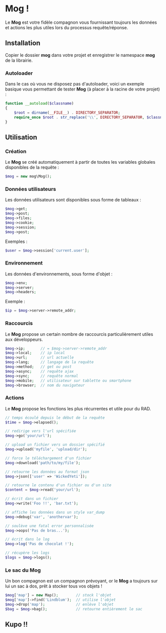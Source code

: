# Mog !

Le **Mog** est votre fidèle compagnon vous fournissant toujours les données et actions les plus utiles lors du processus requête/réponse.

## Installation

Copier le dossier **mog** dans votre projet et enregistrer le namespace **mog** de la librairie.

### Autoloader

Dans le cas où vous ne disposez pas d'autoloader, voici un exemple basique vous permettant de tester **Mog** (à placer à la racine de votre projet) :

```php
function __autoload($classname)
{
    $root = dirname(__FILE__) . DIRECTORY_SEPARATOR;
    require_once $root . str_replace('\\', DIRECTORY_SEPARATOR, $classname) . '.php';
}
```

## Utilisation

### Création

Le **Mog** se créé automatiquement à partir de toutes les variables globales disponibles de la requête :

```php
$mog = new mog\Mog();
```

### Données utilisateurs

Les données utilisateurs sont disponibles sous forme de tableaux :

```php
$mog->get;
$mog->post;
$mog->files;
$mog->cookie;
$mog->session;
$mog->post;
```

Exemples :

```php
$user = $mog->session['current.user'];
```

### Environnement

Les données d'environnements, sous forme d'objet :

```php
$mog->env;
$mog->server;
$mog->headers;
```

Exemple :

```php
$ip = $mog->server->remote_addr;
```

### Raccourcis

Le **Mog** propose un certain nombre de raccourcis particulièrement utiles aux développeurs.

```php
$mog->ip;       // = $mog->server->remote_addr
$mog->local;    // ip local
$mog->url;      // url actuelle
$mog->lang;     // langage de la requête
$mog->method;   // get ou post
$mog->async;    // requête ajax
$mog->sync;     // requête normal
$mog->mobile;   // utilisateur sur tablette ou smartphone
$mog->browser;  // nom du navigateur
```

### Actions

Le **Mog** propose les fonctions les plus récurrentes et utile pour du RAD.

```php
// temps écoulé depuis le début de la requête
$time = $mog->elapsed();

// redirige vers l'url spécifiée
$mog->go('your/url');

// upload un fichier vers un dossier spécifié
$mog->upload('myfile', 'upload/dir');

// force le téléchargement d'un fichier
$mog->download('path/to/my/file');

// retourne les données au format json
$mog->json(['user' => 'WickedYeti']);

// retourne le contenu d'un fichier ou d'un site
$content = $mog->read('your/url');

// écrit dans un fichier
$mog->write('Foo !!', 'bar.txt');

// affiche les données dans un style var_dump
$mog->debug('var', 'anothervar');

// soulève une fatal error personnalisée
$mog->oops('Pas de bras...');

// écrit dans le log
$mog->log('Pas de chocolat !');

// récupère les logs
$logs = $mog->logs();
```

### Le sac du Mog

Un bon compagnon est un compagnon prévoyant, or le **Mog** a toujours sur lui un sac à dos, prêt à stocker tous vos objets !

```php
$mog['map'] = new Map();        // stock l'objet
$mog['map']->find('Lindblum');  // utilise l'objet
$mog->drop('map');              // enlève l'objet
$bag = $mog->bag();             // retourne entièrement le sac
```

## Kupo !!